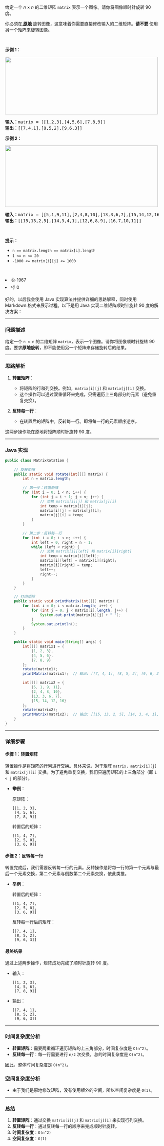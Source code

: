 <p>给定一个 <em>n&nbsp;</em>×&nbsp;<em>n</em> 的二维矩阵&nbsp;<code>matrix</code> 表示一个图像。请你将图像顺时针旋转 90 度。</p>

<p>你必须在<strong><a href="https://baike.baidu.com/item/%E5%8E%9F%E5%9C%B0%E7%AE%97%E6%B3%95" target="_blank"> 原地</a></strong> 旋转图像，这意味着你需要直接修改输入的二维矩阵。<strong>请不要 </strong>使用另一个矩阵来旋转图像。</p>

<p>&nbsp;</p>

<p><strong>示例 1：</strong></p> 
<img alt="" src="https://assets.leetcode.com/uploads/2020/08/28/mat1.jpg" style="height: 188px; width: 500px;" /> 
<pre>
<strong>输入：</strong>matrix = [[1,2,3],[4,5,6],[7,8,9]]
<strong>输出：</strong>[[7,4,1],[8,5,2],[9,6,3]]
</pre>

<p><strong>示例 2：</strong></p> 
<img alt="" src="https://assets.leetcode.com/uploads/2020/08/28/mat2.jpg" style="height: 201px; width: 500px;" /> 
<pre>
<strong>输入：</strong>matrix = [[5,1,9,11],[2,4,8,10],[13,3,6,7],[15,14,12,16]]
<strong>输出：</strong>[[15,13,2,5],[14,3,4,1],[12,6,8,9],[16,7,10,11]]
</pre>

<p>&nbsp;</p>

<p><strong>提示：</strong></p>

<ul> 
 <li><code>n == matrix.length == matrix[i].length</code></li> 
 <li><code>1 &lt;= n &lt;= 20</code></li> 
 <li><code>-1000 &lt;= matrix[i][j] &lt;= 1000</code></li> 
</ul>

<p>&nbsp;</p>

<div><li>👍 1967</li><li>👎 0</li></div>


好的，以后我会使用 Java 实现算法并提供详细的思路解释，同时使用 Markdown 格式来展示过程。以下是用 Java 实现二维矩阵顺时针旋转 90 度的解决方案：

---

### **问题描述**

给定一个 `n × n` 的二维矩阵 `matrix`，表示一个图像。请你将图像顺时针旋转 90 度。要求**原地旋转**，即不能使用另一个矩阵来存储旋转后的结果。

---

### **思路解析**

1. **转置矩阵**：
    - 将矩阵的行和列交换。例如，`matrix[i][j]` 和 `matrix[j][i]` 交换。
    - 这个操作可以通过双重循环来完成，只需遍历上三角部分的元素（避免重复交换）。

2. **反转每一行**：
    - 在转置后的矩阵中，反转每一行。即将每一行的元素顺序逆序。

这两步操作能在原地将矩阵顺时针旋转 90 度。

---

### **Java 实现**

```java
public class MatrixRotation {
    
    // 旋转矩阵
    public static void rotate(int[][] matrix) {
        int n = matrix.length;
        
        // 第一步：转置矩阵
        for (int i = 0; i < n; i++) {
            for (int j = i + 1; j < n; j++) {
                // 交换 matrix[i][j] 和 matrix[j][i]
                int temp = matrix[i][j];
                matrix[i][j] = matrix[j][i];
                matrix[j][i] = temp;
            }
        }
        
        // 第二步：反转每一行
        for (int i = 0; i < n; i++) {
            int left = 0, right = n - 1;
            while (left < right) {
                // 交换 matrix[i][left] 和 matrix[i][right]
                int temp = matrix[i][left];
                matrix[i][left] = matrix[i][right];
                matrix[i][right] = temp;
                left++;
                right--;
            }
        }
    }

    // 打印矩阵
    public static void printMatrix(int[][] matrix) {
        for (int i = 0; i < matrix.length; i++) {
            for (int j = 0; j < matrix[i].length; j++) {
                System.out.print(matrix[i][j] + " ");
            }
            System.out.println();
        }
    }

    public static void main(String[] args) {
        int[][] matrix1 = {
            {1, 2, 3},
            {4, 5, 6},
            {7, 8, 9}
        };
        rotate(matrix1);
        printMatrix(matrix1);  // 输出: [[7, 4, 1], [8, 5, 2], [9, 6, 3]]

        int[][] matrix2 = {
            {5, 1, 9, 11},
            {2, 4, 8, 10},
            {13, 3, 6, 7},
            {15, 14, 12, 16}
        };
        rotate(matrix2);
        printMatrix(matrix2);  // 输出: [[15, 13, 2, 5], [14, 3, 4, 1], [12, 6, 8, 9], [16, 7, 10, 11]]
    }
}
```

---

### **详细步骤**

#### **步骤 1：转置矩阵**

转置操作是将矩阵的行列进行交换。具体来说，对于矩阵 `matrix`，`matrix[i][j]` 和 `matrix[j][i]` 交换。为了避免重复交换，我们只遍历矩阵的上三角部分（即 `i < j` 的部分）。

- **举例**：

  原矩阵：
  ```plaintext
  [[1, 2, 3],
   [4, 5, 6],
   [7, 8, 9]]
  ```

  转置后的矩阵：
  ```plaintext
  [[1, 4, 7],
   [2, 5, 8],
   [3, 6, 9]]
  ```

#### **步骤 2：反转每一行**

转置完成后，我们需要反转每一行的元素。反转操作是将每一行的第一个元素与最后一个元素交换，第二个元素与倒数第二个元素交换，依此类推。

- **举例**：

  转置后的矩阵：
  ```plaintext
  [[1, 4, 7],
   [2, 5, 8],
   [3, 6, 9]]
  ```

  反转每一行后的矩阵：
  ```plaintext
  [[7, 4, 1],
   [8, 5, 2],
   [9, 6, 3]]
  ```

#### **最终结果**

通过上述两步操作，矩阵成功完成了顺时针旋转 90 度。

- 输入：
  ```plaintext
  [[1, 2, 3],
   [4, 5, 6],
   [7, 8, 9]]
  ```

- 输出：
  ```plaintext
  [[7, 4, 1],
   [8, 5, 2],
   [9, 6, 3]]
  ```

---

### **时间复杂度分析**

- **转置矩阵**：需要两重循环遍历矩阵的上三角部分，时间复杂度是 `O(n^2)`。
- **反转每一行**：每一行需要进行 `n/2` 次交换，总的时间复杂度是 `O(n^2)`。

因此，整体时间复杂度是 `O(n^2)`。

### **空间复杂度分析**

- 由于我们是原地修改矩阵，没有使用额外的空间，所以空间复杂度是 `O(1)`。

---

### **总结**

1. **转置矩阵**：通过交换 `matrix[i][j]` 和 `matrix[j][i]` 来实现行列交换。
2. **反转每一行**：通过反转每一行的顺序来完成顺时针旋转。
3. **时间复杂度**：`O(n^2)`
4. **空间复杂度**：`O(1)`